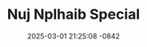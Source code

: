 ---
layout: movie-video-data
date: 2025-03-01 21:25:08 -0842
categories: movie

# Site Attributes
title: "Nuj Nplhaib Special"
permalink: "/movie/Nuj_Nplhaib_Special"

# Movie Attributes
synopsis: "Nuj Nphlaib Special yog ib zaj movie uas los ntawm peb hmoob zaj dab neeg uas cov laus ib tswm hais rau menyuam yaus mloog txog ntxawm thiab tsov. Xavier Enterprise picture zoo siab ntuav tawm zaj movie Nuj Nplhaib special zaj no ua tau lom zem thiab txaus luag heev zoo tshaj plaws txhua zaj uas Xavier Enterprise Picture tau ua dhau los thov kwv tij neej tsa sawv daws soj qab saib tau. "
producer: "Kou Xiong"
director: ""
writer: ""
video_link: "https://youtu.be/QY2_Vb33XT8?si=ivMH_KbGpZUK1vR9"
genre: "Folklore Comedy"
year: "2008"
release_type: "DVD"
storage: "Center for Hmong Studies"
thumbnail: "/assets/images/movie_thumbnails/Nuj Nplhaib Special.jpeg"
publishing_company: "Xavier Enterprise"

# Sequels + Parts
base_movie: ""
total_parts: 
sequel: ""

# Movie Cast
cast:
- name: "Teem Xyooj"
- name: "Ntaub Kaum"
- name: "Txawj Bee"
- name: "Yimleej"
---